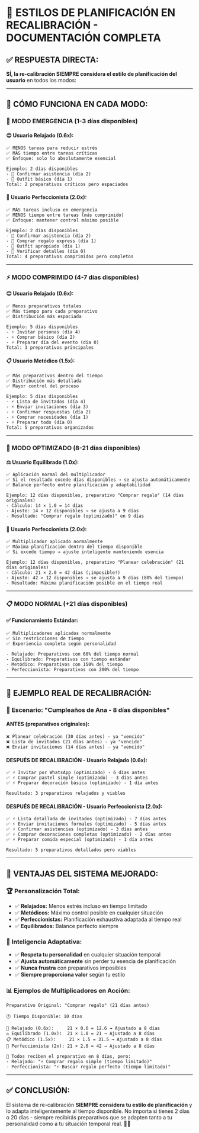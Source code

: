# 🎨 **ESTILOS DE PLANIFICACIÓN EN RECALIBRACIÓN** - DOCUMENTACIÓN COMPLETA

## ✅ **RESPUESTA DIRECTA:**

**SÍ, la re-calibración SIEMPRE considera el estilo de planificación del usuario** en todos los modos:

---

## 🧠 **CÓMO FUNCIONA EN CADA MODO:**

### 🚨 **MODO EMERGENCIA (1-3 días disponibles)**

#### 😌 **Usuario Relajado (0.6x):**
```
✅ MENOS tareas para reducir estrés
✅ MÁS tiempo entre tareas críticas  
✅ Enfoque: solo lo absolutamente esencial

Ejemplo: 2 días disponibles
- 🚨 Confirmar asistencia (día 2)
- 🚨 Outfit básico (día 1)
Total: 2 preparativos críticos pero espaciados
```

#### 🎯 **Usuario Perfeccionista (2.0x):**
```
✅ MÁS tareas incluso en emergencia
✅ MENOS tiempo entre tareas (más comprimido)
✅ Enfoque: mantener control máximo posible

Ejemplo: 2 días disponibles  
- 🚨 Confirmar asistencia (día 2)
- 🚨 Comprar regalo express (día 1)
- 🚨 Outfit apropiado (día 1)
- 🚨 Verificar detalles (día 0)
Total: 4 preparativos comprimidos pero completos
```

---

### ⚡ **MODO COMPRIMIDO (4-7 días disponibles)**

#### 😌 **Usuario Relajado (0.6x):**
```
✅ Menos preparativos totales
✅ Más tiempo para cada preparativo
✅ Distribución más espaciada

Ejemplo: 5 días disponibles
- ⚡ Invitar personas (día 4)
- ⚡ Comprar básico (día 2)  
- ⚡ Preparar día del evento (día 0)
Total: 3 preparativos principales
```

#### 📋 **Usuario Metódico (1.5x):**
```
✅ Más preparativos dentro del tiempo
✅ Distribución más detallada
✅ Mayor control del proceso

Ejemplo: 5 días disponibles
- ⚡ Lista de invitados (día 4)
- ⚡ Enviar invitaciones (día 3)
- ⚡ Confirmar respuestas (día 2)
- ⚡ Comprar necesidades (día 1)
- ⚡ Preparar todo (día 0)
Total: 5 preparativos organizados
```

---

### 🎯 **MODO OPTIMIZADO (8-21 días disponibles)**

#### ⚖️ **Usuario Equilibrado (1.0x):**
```
✅ Aplicación normal del multiplicador
✅ Si el resultado excede días disponibles → se ajusta automáticamente
✅ Balance perfecto entre planificación y adaptabilidad

Ejemplo: 12 días disponibles, preparativo "Comprar regalo" (14 días originales)
- Cálculo: 14 × 1.0 = 14 días
- Ajuste: 14 > 12 disponibles → se ajusta a 9 días
- Resultado: "Comprar regalo (optimizado)" en 9 días
```

#### 🎯 **Usuario Perfeccionista (2.0x):**
```
✅ Multiplicador aplicado normalmente
✅ Máxima planificación dentro del tiempo disponible
✅ Si excede tiempo → ajuste inteligente manteniendo esencia

Ejemplo: 12 días disponibles, preparativo "Planear celebración" (21 días originales)
- Cálculo: 21 × 2.0 = 42 días (¡imposible!)
- Ajuste: 42 > 12 disponibles → se ajusta a 9 días (80% del tiempo)
- Resultado: Máxima planificación posible en el tiempo real
```

---

### 📋 **MODO NORMAL (+21 días disponibles)**

#### ✅ **Funcionamiento Estándar:**
```
✅ Multiplicadores aplicados normalmente
✅ Sin restricciones de tiempo
✅ Experiencia completa según personalidad

- Relajado: Preparativos con 60% del tiempo normal
- Equilibrado: Preparativos con tiempo estándar  
- Metódico: Preparativos con 150% del tiempo
- Perfeccionista: Preparativos con 200% del tiempo
```

---

## 🔄 **EJEMPLO REAL DE RECALIBRACIÓN:**

### 📅 **Escenario: "Cumpleaños de Ana - 8 días disponibles"**

#### **ANTES (preparativos originales):**
```
❌ Planear celebración (30 días antes) - ya "vencido"
❌ Lista de invitados (21 días antes) - ya "vencido"  
❌ Enviar invitaciones (14 días antes) - ya "vencido"
```

#### **DESPUÉS DE RECALIBRACIÓN - Usuario Relajado (0.6x):**
```
✅ ⚡ Invitar por WhatsApp (optimizado) - 6 días antes
✅ ⚡ Comprar pastel simple (optimizado) - 3 días antes
✅ ⚡ Preparar decoración básica (optimizado) - 1 día antes

Resultado: 3 preparativos relajados y viables
```

#### **DESPUÉS DE RECALIBRACIÓN - Usuario Perfeccionista (2.0x):**
```
✅ ⚡ Lista detallada de invitados (optimizado) - 7 días antes
✅ ⚡ Enviar invitaciones formales (optimizado) - 5 días antes
✅ ⚡ Confirmar asistencias (optimizado) - 3 días antes  
✅ ⚡ Comprar decoraciones completas (optimizado) - 2 días antes
✅ ⚡ Preparar comida especial (optimizado) - 1 día antes

Resultado: 5 preparativos detallados pero viables
```

---

## 🎯 **VENTAJAS DEL SISTEMA MEJORADO:**

### 🏆 **Personalización Total:**
- ✅ **Relajados:** Menos estrés incluso en tiempo limitado
- ✅ **Metódicos:** Máximo control posible en cualquier situación
- ✅ **Perfeccionistas:** Planificación exhaustiva adaptada al tiempo real
- ✅ **Equilibrados:** Balance perfecto siempre

### 🧠 **Inteligencia Adaptativa:**
- ✅ **Respeta tu personalidad** en cualquier situación temporal
- ✅ **Ajusta automáticamente** sin perder tu esencia de planificación
- ✅ **Nunca frustra** con preparativos imposibles
- ✅ **Siempre proporciona valor** según tu estilo

### 📊 **Ejemplos de Multiplicadores en Acción:**

```
Preparativo Original: "Comprar regalo" (21 días antes)

🕐 Tiempo Disponible: 10 días

👤 Relajado (0.6x):     21 × 0.6 = 12.6 → Ajustado a 8 días
⚖️ Equilibrado (1.0x):  21 × 1.0 = 21 → Ajustado a 8 días  
📋 Metódico (1.5x):     21 × 1.5 = 31.5 → Ajustado a 8 días
🎯 Perfeccionista (2x): 21 × 2.0 = 42 → Ajustado a 8 días

🔄 Todos reciben el preparativo en 8 días, pero:
- Relajado: "⚡ Comprar regalo simple (tiempo limitado)"
- Perfeccionista: "⚡ Buscar regalo perfecto (tiempo limitado)"
```

---

## ✅ **CONCLUSIÓN:**

El sistema de re-calibración **SIEMPRE considera tu estilo de planificación** y lo adapta inteligentemente al tiempo disponible. No importa si tienes 2 días o 20 días - siempre recibirás preparativos que se adapten tanto a tu personalidad como a tu situación temporal real. 🎯✨
